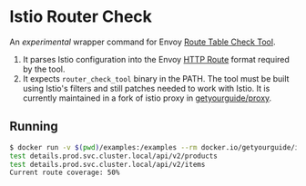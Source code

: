 # Istio Router Check

An _experimental_ wrapper command for Envoy [Route Table Check Tool](https://www.envoyproxy.io/docs/envoy/latest/configuration/operations/tools/router_check).

1. It parses Istio configuration into the Envoy [HTTP Route](https://www.envoyproxy.io/docs/envoy/latest/api-v3/config/route/v3/route_components.proto#http-route-components-proto) format required by the tool.
2. It expects `router_check_tool` binary in the PATH. The tool must be built using Istio's filters and still patches needed to work with Istio. It is currently maintained in a fork of istio proxy in [getyourguide/proxy](https://github.com/getyourguide/proxy).

## Running

```bash
$ docker run -v $(pwd)/examples:/examples --rm docker.io/getyourguide/istio-router-check:release-1.22 -c /examples/virtualservice.yml -t examples/test.yml
test details.prod.svc.cluster.local/api/v2/products
test details.prod.svc.cluster.local/api/v2/items
Current route coverage: 50%
```
